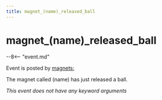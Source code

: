 ```yaml
---
title: magnet_(name)_released_ball
---
```


# magnet_(name)\_released_ball


--8<-- "event.md"

Event is posted by [magnets:](../config/magnets.md)

The magnet called (name) has just released a ball.

*This event does not have any keyword arguments*
